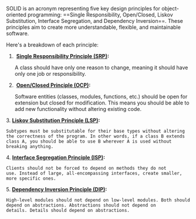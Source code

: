 SOLID is an acronym representing five key design principles for object-oriented programming: ==Single Responsibility, Open/Closed, Liskov Substitution, Interface Segregation, and Dependency Inversion==. These principles aim to create more understandable, flexible, and maintainable software. 

Here's a breakdown of each principle:

1.  **[Single Responsibility Principle (SRP)](https://www.google.com/search?cs=1&sca_esv=316e97512ac41894&sxsrf=AE3TifM5sW4qVHlkv8BwsSZ-sN8IwZqWhA%3A1755114238400&q=Single+Responsibility+Principle+%28SRP%29&sa=X&ved=2ahUKEwiVyd-FxoiPAxXUwjgGHdloDFEQxccNegQIDRAB&mstk=AUtExfDGcL9GSot0Fk-mtx_QfbIhnDkiESKHXv6F3pR6CAgKw-LVG7hs5DRd7mZmtT1MnlCeDj0D26PBxmifU-TxXx4Ji5CdAcTwFRoZ5cvl4GtuK0Mzu6y7efLgz7bcH5yKaZI0FtA3C1xsHHjWLqHrMYg0c_mDaiZQBke5NvZ9ORXYSl8n_u1ujQyMtsplRhvQUgPBMiIlJ9LPuhyQXw6RTaeKcGZDu8ery2A4i34EWegfcweCar_XrcA0jYGQvFemJG8j6dlHqzTJhnFKyMn8ADu2&csui=3):**
    
    A class should have only one reason to change, meaning it should have only one job or responsibility. 
    
2.  **[Open/Closed Principle (OCP)](https://www.google.com/search?cs=1&sca_esv=316e97512ac41894&sxsrf=AE3TifM5sW4qVHlkv8BwsSZ-sN8IwZqWhA%3A1755114238400&q=Open%2FClosed+Principle+%28OCP%29&sa=X&ved=2ahUKEwiVyd-FxoiPAxXUwjgGHdloDFEQxccNegQIEBAB&mstk=AUtExfDGcL9GSot0Fk-mtx_QfbIhnDkiESKHXv6F3pR6CAgKw-LVG7hs5DRd7mZmtT1MnlCeDj0D26PBxmifU-TxXx4Ji5CdAcTwFRoZ5cvl4GtuK0Mzu6y7efLgz7bcH5yKaZI0FtA3C1xsHHjWLqHrMYg0c_mDaiZQBke5NvZ9ORXYSl8n_u1ujQyMtsplRhvQUgPBMiIlJ9LPuhyQXw6RTaeKcGZDu8ery2A4i34EWegfcweCar_XrcA0jYGQvFemJG8j6dlHqzTJhnFKyMn8ADu2&csui=3):**
    
    Software entities (classes, modules, functions, etc.) should be open for extension but closed for modification. This means you should be able to add new functionality without altering existing code. 
    
3. **[Liskov Substitution Principle (LSP)](https://www.google.com/search?cs=1&sca_esv=316e97512ac41894&sxsrf=AE3TifM5sW4qVHlkv8BwsSZ-sN8IwZqWhA%3A1755114238400&q=Liskov+Substitution+Principle+%28LSP%29&sa=X&ved=2ahUKEwiVyd-FxoiPAxXUwjgGHdloDFEQxccNegQIDxAB&mstk=AUtExfDGcL9GSot0Fk-mtx_QfbIhnDkiESKHXv6F3pR6CAgKw-LVG7hs5DRd7mZmtT1MnlCeDj0D26PBxmifU-TxXx4Ji5CdAcTwFRoZ5cvl4GtuK0Mzu6y7efLgz7bcH5yKaZI0FtA3C1xsHHjWLqHrMYg0c_mDaiZQBke5NvZ9ORXYSl8n_u1ujQyMtsplRhvQUgPBMiIlJ9LPuhyQXw6RTaeKcGZDu8ery2A4i34EWegfcweCar_XrcA0jYGQvFemJG8j6dlHqzTJhnFKyMn8ADu2&csui=3):**
    
    Subtypes must be substitutable for their base types without altering the correctness of the program. In other words, if a class B extends class A, you should be able to use B wherever A is used without breaking anything. 
    
4. **[Interface Segregation Principle (ISP)](https://www.google.com/search?cs=1&sca_esv=316e97512ac41894&sxsrf=AE3TifM5sW4qVHlkv8BwsSZ-sN8IwZqWhA%3A1755114238400&q=Interface+Segregation+Principle+%28ISP%29&sa=X&ved=2ahUKEwiVyd-FxoiPAxXUwjgGHdloDFEQxccNegQIDhAB&mstk=AUtExfDGcL9GSot0Fk-mtx_QfbIhnDkiESKHXv6F3pR6CAgKw-LVG7hs5DRd7mZmtT1MnlCeDj0D26PBxmifU-TxXx4Ji5CdAcTwFRoZ5cvl4GtuK0Mzu6y7efLgz7bcH5yKaZI0FtA3C1xsHHjWLqHrMYg0c_mDaiZQBke5NvZ9ORXYSl8n_u1ujQyMtsplRhvQUgPBMiIlJ9LPuhyQXw6RTaeKcGZDu8ery2A4i34EWegfcweCar_XrcA0jYGQvFemJG8j6dlHqzTJhnFKyMn8ADu2&csui=3):**
    
    Clients should not be forced to depend on methods they do not use. Instead of large, all-encompassing interfaces, create smaller, more specific ones. 
    
5. **[Dependency Inversion Principle (DIP)](https://www.google.com/search?cs=1&sca_esv=316e97512ac41894&sxsrf=AE3TifM5sW4qVHlkv8BwsSZ-sN8IwZqWhA%3A1755114238400&q=Dependency+Inversion+Principle+%28DIP%29&sa=X&ved=2ahUKEwiVyd-FxoiPAxXUwjgGHdloDFEQxccNegQIERAB&mstk=AUtExfDGcL9GSot0Fk-mtx_QfbIhnDkiESKHXv6F3pR6CAgKw-LVG7hs5DRd7mZmtT1MnlCeDj0D26PBxmifU-TxXx4Ji5CdAcTwFRoZ5cvl4GtuK0Mzu6y7efLgz7bcH5yKaZI0FtA3C1xsHHjWLqHrMYg0c_mDaiZQBke5NvZ9ORXYSl8n_u1ujQyMtsplRhvQUgPBMiIlJ9LPuhyQXw6RTaeKcGZDu8ery2A4i34EWegfcweCar_XrcA0jYGQvFemJG8j6dlHqzTJhnFKyMn8ADu2&csui=3):**
    
    High-level modules should not depend on low-level modules. Both should depend on abstractions. Abstractions should not depend on details. Details should depend on abstractions.